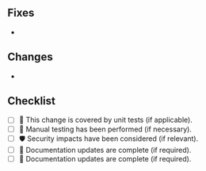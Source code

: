 ## Fixes
<!-- List the issue(s) this PR resolves -->
-

## Changes
<!-- List the changes this PR introduces -->
-

## Checklist
<!-- Put an `x` in the boxes. All tasks must be completed and boxes checked before merging. -->
- [ ] 🤖 This change is covered by unit tests (if applicable).
- [ ] 🤹 Manual testing has been performed (if necessary).
- [ ] 🛡️ Security impacts have been considered (if relevant).
- [ ] 📖 Documentation updates are complete (if required).
- [ ] 🧠 Documentation updates are complete (if required).
